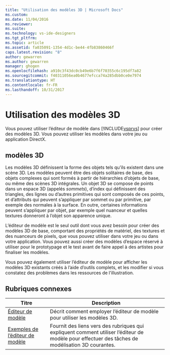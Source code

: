 ```yaml
---
title: "Utilisation des modèles 3D | Microsoft Docs"
ms.custom: 
ms.date: 11/04/2016
ms.reviewer: 
ms.suite: 
ms.technology: vs-ide-designers
ms.tgt_pltfrm: 
ms.topic: article
ms.assetid: fa035091-1354-4d1c-be44-4fb83860466f
caps.latest.revision: "8"
author: gewarren
ms.author: gewarren
manager: ghogen
ms.openlocfilehash: a910c3f43dc0cb49e6b7f6f70355c6c195df7a82
ms.sourcegitcommit: f40311056ea0b4677efcca74a285dbb0ce0e7974
ms.translationtype: HT
ms.contentlocale: fr-FR
ms.lasthandoff: 10/31/2017
---
```

# <a name="working-with-3-d-models"></a>Utilisation des modèles 3D
Vous pouvez utiliser l’éditeur de modèle dans [!INCLUDE[vsprvs](../code-quality/includes/vsprvs_md.md)] pour créer des modèles 3D. Vous pouvez utiliser les modèles dans votre jeu ou application DirectX.  
  
## <a name="3-d-models"></a>modèles 3D  
 Les modèles 3D définissent la forme des objets tels qu’ils existent dans une scène 3D. Les modèles peuvent être des objets solitaires de base, des objets complexes qui sont formés à partir de hiérarchies d’objets de base, ou même des scènes 3D intégrales. Un objet 3D se compose de points dans un espace 3D (appelés *sommets*), d’index qui définissent des triangles, des lignes ou d’autres primitives qui sont composés de ces points, et d’attributs qui peuvent s’appliquer par sommet ou par primitive, par exemple des normales à la surface. En outre, certaines informations peuvent s’appliquer par objet, par exemple quel nuanceur et quelles textures donneront à l’objet son apparence unique.  
  
 L’éditeur de modèle est le seul outil dont vous avez besoin pour créer des modèles 3D de base, comportant des propriétés de matériel, des textures et des nuanceurs de pixels, que vous pouvez utiliser dans votre jeu ou dans votre application. Vous pouvez aussi créer des modèles d’espace réservé à utiliser pour le prototypage et le test avant de faire appel à des artistes pour finaliser les modèles.  
  
 Vous pouvez également utiliser l’éditeur de modèle pour afficher les modèles 3D existants créés à l’aide d’outils complets, et les modifier si vous constatez des problèmes dans les ressources de l’illustration.  
  
## <a name="related-topics"></a>Rubriques connexes  
  
|Titre|Description|  
|-----------|-----------------|  
|[Éditeur de modèle](../designers/model-editor.md)|Décrit comment employer l’éditeur de modèle pour utiliser les modèles 3D.|  
|[Exemples de l’éditeur de modèle](../designers/model-editor-examples.md)|Fournit des liens vers des rubriques qui expliquent comment utiliser l’éditeur de modèle pour effectuer des tâches de modélisation 3D courantes.|